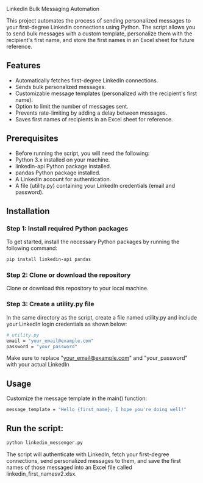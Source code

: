LinkedIn Bulk Messaging Automation

This project automates the process of sending personalized messages to your first-degree LinkedIn connections using Python. The script allows you to send bulk messages with a custom template, personalize them with the recipient's first name, and store the first names in an Excel sheet for future reference.

## Features
- Automatically fetches first-degree LinkedIn connections.
- Sends bulk personalized messages.
- Customizable message templates (personalized with the recipient's first name).
- Option to limit the number of messages sent.
- Prevents rate-limiting by adding a delay between messages.
- Saves first names of recipients in an Excel sheet for reference.

## Prerequisites
- Before running the script, you will need the following:
- Python 3.x installed on your machine.
- linkedin-api Python package installed.
- pandas Python package installed.
- A LinkedIn account for authentication.
- A file (utility.py) containing your LinkedIn credentials (email and password).

## Installation

### Step 1: Install required Python packages

To get started, install the necessary Python packages by running the following command:

```bash
pip install linkedin-api pandas
```
###  Step 2: Clone or download the repository
Clone or download this repository to your local machine.

### Step 3: Create a utility.py file
In the same directory as the script, create a file named utility.py and include your LinkedIn login credentials as shown below:
```bash
# utility.py
email = "your_email@example.com"
password = "your_password"
```
Make sure to replace "your_email@example.com" and "your_password" with your actual LinkedIn

## Usage
Customize the message template in the main() function:

```bash
message_template = "Hello {first_name}, I hope you're doing well!"
```
## Run the script:

```bash
python linkedin_messenger.py
```
The script will authenticate with LinkedIn, fetch your first-degree connections, send personalized messages to them, and save the first names of those messaged into an Excel file called linkedin_first_namesv2.xlsx.
